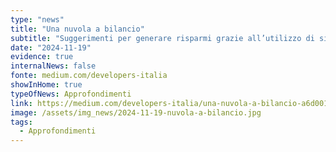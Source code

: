 ```yaml
---
type: "news"
title: "Una nuvola a bilancio"
subtitle: "Suggerimenti per generare risparmi grazie all’utilizzo di sistemi cloud"
date: "2024-11-19"
evidence: true
internalNews: false
fonte: medium.com/developers-italia
showInHome: true
typeOfNews: Approfondimenti
link: https://medium.com/developers-italia/una-nuvola-a-bilancio-a6d0018dbc51
image: /assets/img_news/2024-11-19-nuvola-a-bilancio.jpg
tags:
  - Approfondimenti
---
```




